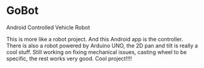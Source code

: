 # GoBot
Android Controlled Vehicle Robot

This is more like a robot project. And this Android app is the controller. There is also a robot powered by Arduino UNO, the 2D pan and tilt is really a cool stuff. Still working on fixing mechanical issues, casting wheel to be specific, the rest works very good. Cool project!!!!
